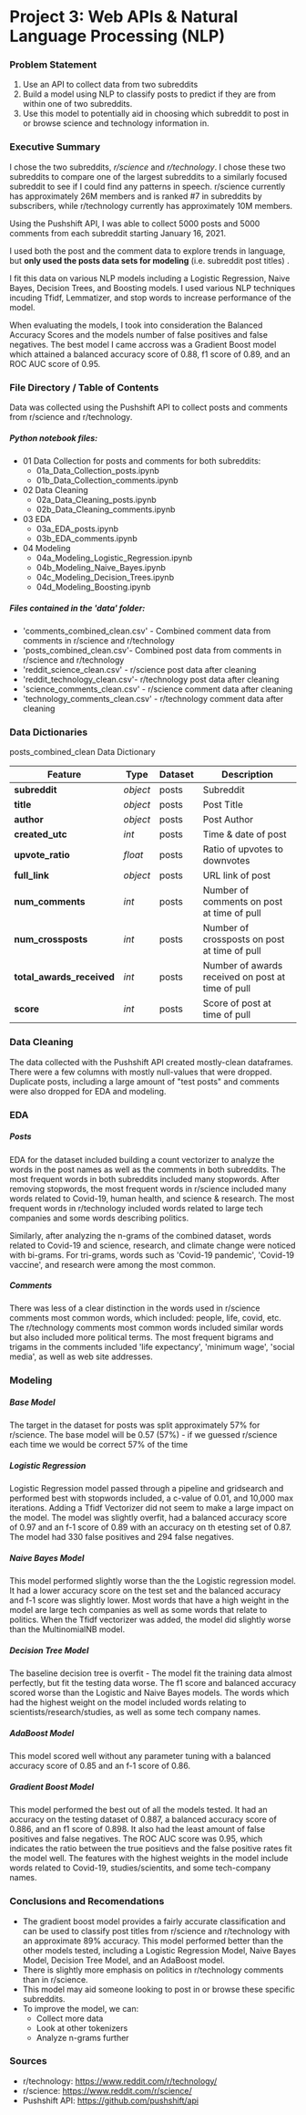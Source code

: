 # Project 3: Web APIs & Natural Language Processing (NLP)

### Problem Statement
1. Use an API to collect data from two subreddits
2. Build a model using NLP to classify posts to predict if they are from within one of two subreddits.
4. Use this model to potentially aid in choosing which subreddit to post in or browse science and technology information in.

### Executive Summary
I chose the two subreddits, *r/science* and *r/technology*. I chose these two subreddits to compare one of the largest subreddits to a similarly focused subreddit to see if I could find any patterns in speech. r/science currently has approximately 26M members and is ranked #7 in subreddits by subscribers, while r/technology currently has approximately 10M members.

Using the Pushshift API, I was able to collect 5000 posts and 5000 comments from each subreddit starting January 16, 2021.

I used both the post and the comment data to explore trends in language, but **only used the posts data sets for modeling** (i.e. subreddit post titles) .

I fit this data on various NLP models including a Logistic Regression, Naive Bayes, Decision Trees, and Boosting models. I used various NLP techniques incuding Tfidf, Lemmatizer, and stop words to increase performance of the model.

When evaluating the models, I took into consideration the Balanced Accuracy Scores and the models number of false positives and false negatives. The best model I came accross was a Gradient Boost model which attained a balanced accuracy score of 0.88, f1 score of 0.89, and an ROC AUC score of 0.95.


### File Directory / Table of Contents
Data was collected using the Pushshift API to collect posts and comments from r/science and r/technology.

##### Python notebook files:
 - 01 Data Collection for posts and comments for both subreddits:
     - 01a_Data_Collection_posts.ipynb
     - 01b_Data_Collection_comments.ipynb
 - 02 Data Cleaning
     - 02a_Data_Cleaning_posts.ipynb
     - 02b_Data_Cleaning_comments.ipynb
 - 03 EDA
     - 03a_EDA_posts.ipynb
     - 03b_EDA_comments.ipynb
 - 04 Modeling
     - 04a_Modeling_Logistic_Regression.ipynb
     - 04b_Modeling_Naive_Bayes.ipynb
     - 04c_Modeling_Decision_Trees.ipynb
     - 04d_Modeling_Boosting.ipynb

##### Files contained in the 'data' folder:
   - 'comments_combined_clean.csv' - Combined comment data from comments in r/science and r/technology
   - 'posts_combined_clean.csv'- Combined post data from comments in r/science and r/technology
   - 'reddit_science_clean.csv' - r/science post data after cleaning
   - 'reddit_technology_clean.csv'- r/technology post data after cleaning
   - 'science_comments_clean.csv' - r/science comment data after cleaning
   - 'technology_comments_clean.csv' - r/technology comment data after cleaning
 
### Data Dictionaries
posts_combined_clean Data Dictionary
<br>

|Feature|Type|Dataset|Description|
|---|---|---|---|
|**subreddit**|*object*|posts|Subreddit|
|**title**|*object*|posts|Post Title| 
|**author**|*object*|posts|Post Author| 
|**created_utc**|*int*|posts|Time & date of post| 
|**upvote_ratio**|*float*|posts|Ratio of upvotes to downvotes| 
|**full_link**|*object*|posts|URL link of post| 
|**num_comments**|*int*|posts|Number of comments on post at time of pull|
|**num_crossposts**|*int*|posts|Number of crossposts on post at time of pull|
|**total_awards_received**|*int*|posts|Number of awards received on post at time of pull|
|**score**|*int*|posts|Score of post at time of pull|

### Data Cleaning

The data collected with the Pushshift API created mostly-clean dataframes. There were a few columns with mostly null-values that were dropped. Duplicate posts, including a large amount of "test posts" and comments were also dropped for EDA and modeling.

### EDA

##### Posts

EDA for the dataset included building a count vectorizer to analyze the words in the post names as well as the comments in both subreddits. The most frequent words in both subreddits included many stopwords. After removing stopwords, the most frequent words in r/science included many words related to Covid-19, human health, and science & research. The most frequent words in r/technology included words related to large tech companies and some words describing politics. 

Similarly, after analyzing the n-grams of the combined dataset, words related to Covid-19 and science, research, and climate change were noticed with bi-grams. For tri-grams, words such as 'Covid-19 pandemic', 'Covid-19 vaccine', and research were among the most common.

##### Comments

There was less of a clear distinction in the words used in r/science comments most common words, which included: people, life, covid, etc. The r/technology comments most common words included similar words but also included more political terms. The most frequent bigrams and trigams in the comments included 'life expectancy', 'minimum wage', 'social media', as well as web site addresses.


### Modeling
##### Base Model
The target in the dataset for posts was split approximately 57% for r/science. The base model will be 0.57 (57%) - if we guessed r/science each time we would be correct 57% of the time

##### Logistic Regression
Logistic Regression model passed through a pipeline and gridsearch and performed best with stopwords included, a c-value of 0.01, and 10,000 max iterations. Adding a Tfidf Vectorizer did not seem to make a large impact on the model. The model was slightly overfit, had a balanced accuracy score of 0.97 and an f-1 score of 0.89 with an accuracy on th etesting set of 0.87. The model had 330 false positives and 294 false negatives.

##### Naive Bayes Model
This model performed slightly worse than the the Logistic regression model. It had a lower accuracy score on the test set and the balanced accuracy and f-1 score was slightly lower. Most words that have a high weight in the model are large tech companies as well as some words that relate to politics. When the Tfidf vectorizer was added, the model did slightly worse than the MultinomialNB model. 

##### Decision Tree Model
The baseline decision tree is overfit - The model fit the training data almost perfectly, but fit the testing data worse. The f1 score and balanced accuracy scored worse than the Logistic and Naive Bayes models. The words which had the highest weight on the model included words relating to scientists/research/studies, as well as some tech company names.

##### AdaBoost Model
This model scored well without any parameter tuning with a balanced accuracy score of 0.85 and an f-1 score of 0.86.

##### Gradient Boost Model
This model performed the best out of all the models tested. It had an accuracy on the testing dataset of 0.887, a balanced accuracy score of 0.886, and an f1 score of 0.898. It also had the least amount of false positives and false negatives. The ROC AUC score was 0.95, which indicates the ratio between the true positievs and the false positive rates fit the model well. The features with the highest weights in the model include words related to Covid-19, studies/scientits, and some tech-company names.

### Conclusions and Recomendations
- The gradient boost model provides a fairly accurate classification and can be used to classify post titles from r/science and r/technology with an approximate 89% accuracy. This model performed better than the other models tested, including a Logistic Regression Model, Naive Bayes Model, Decision Tree Model, and an AdaBoost model.
- There is slightly more emphasis on politics in r/technology comments than in r/science.
- This model may aid someone looking to post in or browse these specific subreddits.
- To improve the model, we can:
    - Collect more data
    - Look at other tokenizers
    - Analyze n-grams further

### Sources
- r/technology: https://www.reddit.com/r/technology/
- r/science: https://www.reddit.com/r/science/
- Pushshift API: https://github.com/pushshift/api